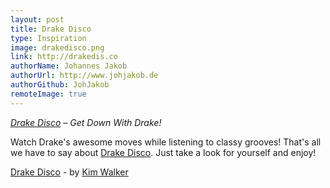 ```yaml
---
layout: post
title: Drake Disco
type: Inspiration
image: drakedisco.png
link: http://drakedis.co
authorName: Johannes Jakob
authorUrl: http://www.johjakob.de
authorGithub: JohJakob
remoteImage: true
---
```


_[Drake Disco](http://drakedis.co) – Get Down With Drake!_

Watch Drake's awesome moves while listening to classy grooves! That's all we have to say about [Drake Disco](http://drakedis.co). Just take a look for yourself and enjoy!

[Drake Disco](http://drakedis.co) - by [Kim Walker](http://walker.kim)
